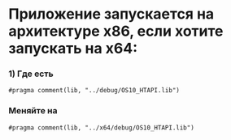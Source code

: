 # Приложение запускается на архитектуре x86, если хотите запускать на x64:
### 1)  Где есть
```
#pragma comment(lib, "../debug/OS10_HTAPI.lib")
```
### Меняйте на
```
#pragma comment(lib, "../x64/debug/OS10_HTAPI.lib")
```